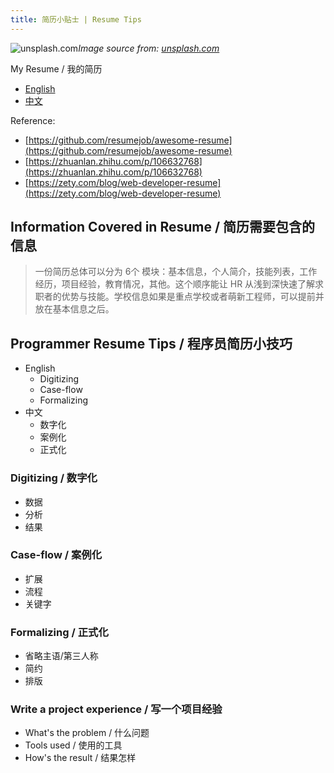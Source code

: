 ```yaml
---
title: 简历小贴士 | Resume Tips
---
```


![unsplash.com](https://source.unsplash.com/1600x900/?resume)*Image source from: [unsplash.com](https://unsplash.com)*

<!-- more -->

My Resume / 我的简历

- [English](https://ma-jinyao.cn/extension/resume/english/)
- [中文](https://ma-jinyao.cn/extension/resume/chinese/)

Reference:

- [https://github.com/resumejob/awesome-resume](https://github.com/resumejob/awesome-resume)
- [https://zhuanlan.zhihu.com/p/106632768](https://zhuanlan.zhihu.com/p/106632768)
- [https://zety.com/blog/web-developer-resume](https://zety.com/blog/web-developer-resume)

## Information Covered in Resume / 简历需要包含的信息

> 一份简历总体可以分为 6个 模块：基本信息，个人简介，技能列表，工作经历，项目经验，教育情况，其他。这个顺序能让 HR 从浅到深快速了解求职者的优势与技能。学校信息如果是重点学校或者萌新工程师，可以提前并放在基本信息之后。

## Programmer Resume Tips / 程序员简历小技巧

- English
  * Digitizing
  * Case-flow
  * Formalizing
- 中文
  * 数字化
  * 案例化
  * 正式化

### Digitizing / 数字化
- 数据
- 分析
- 结果

### Case-flow / 案例化
- 扩展
- 流程
- 关键字

### Formalizing / 正式化
- 省略主语/第三人称
- 简约
- 排版

### Write a project experience / 写一个项目经验
- What's the problem / 什么问题
- Tools used / 使用的工具
- How's the result / 结果怎样
